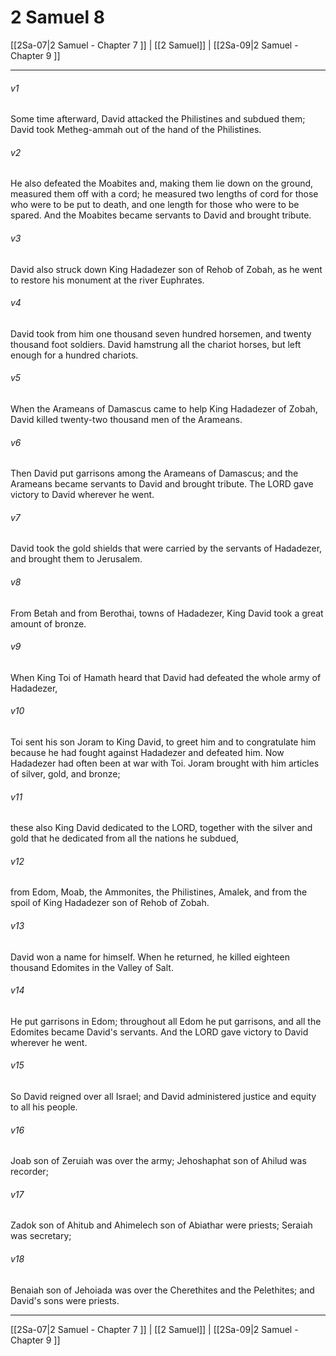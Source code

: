 # 2 Samuel 8

[[2Sa-07|2 Samuel - Chapter 7 ]] | [[2 Samuel]] | [[2Sa-09|2 Samuel - Chapter 9 ]]
***

###### v1
Some time afterward, David attacked the Philistines and subdued them; David took Metheg-ammah out of the hand of the Philistines.
###### v2
He also defeated the Moabites and, making them lie down on the ground, measured them off with a cord; he measured two lengths of cord for those who were to be put to death, and one length for those who were to be spared. And the Moabites became servants to David and brought tribute.
###### v3
David also struck down King Hadadezer son of Rehob of Zobah, as he went to restore his monument at the river Euphrates.
###### v4
David took from him one thousand seven hundred horsemen, and twenty thousand foot soldiers. David hamstrung all the chariot horses, but left enough for a hundred chariots.
###### v5
When the Arameans of Damascus came to help King Hadadezer of Zobah, David killed twenty-two thousand men of the Arameans.
###### v6
Then David put garrisons among the Arameans of Damascus; and the Arameans became servants to David and brought tribute. The LORD gave victory to David wherever he went.
###### v7
David took the gold shields that were carried by the servants of Hadadezer, and brought them to Jerusalem.
###### v8
From Betah and from Berothai, towns of Hadadezer, King David took a great amount of bronze.
###### v9
When King Toi of Hamath heard that David had defeated the whole army of Hadadezer,
###### v10
Toi sent his son Joram to King David, to greet him and to congratulate him because he had fought against Hadadezer and defeated him. Now Hadadezer had often been at war with Toi. Joram brought with him articles of silver, gold, and bronze;
###### v11
these also King David dedicated to the LORD, together with the silver and gold that he dedicated from all the nations he subdued,
###### v12
from Edom, Moab, the Ammonites, the Philistines, Amalek, and from the spoil of King Hadadezer son of Rehob of Zobah.
###### v13
David won a name for himself. When he returned, he killed eighteen thousand Edomites in the Valley of Salt.
###### v14
He put garrisons in Edom; throughout all Edom he put garrisons, and all the Edomites became David's servants. And the LORD gave victory to David wherever he went.
###### v15
So David reigned over all Israel; and David administered justice and equity to all his people.
###### v16
Joab son of Zeruiah was over the army; Jehoshaphat son of Ahilud was recorder;
###### v17
Zadok son of Ahitub and Ahimelech son of Abiathar were priests; Seraiah was secretary;
###### v18
Benaiah son of Jehoiada was over the Cherethites and the Pelethites; and David's sons were priests.

***

[[2Sa-07|2 Samuel - Chapter 7 ]] | [[2 Samuel]] | [[2Sa-09|2 Samuel - Chapter 9 ]]
